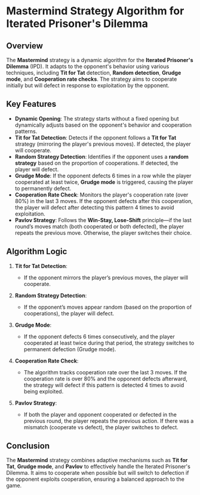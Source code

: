 # Mastermind Strategy Algorithm for Iterated Prisoner's Dilemma

## Overview
The **Mastermind** strategy is a dynamic algorithm for the **Iterated Prisoner's Dilemma** (IPD). It adapts to the opponent's behavior using various techniques, including **Tit for Tat** detection, **Random detection**, **Grudge mode**, and **Cooperation rate checks**. The strategy aims to cooperate initially but will defect in response to exploitation by the opponent.

## Key Features
- **Dynamic Opening**: The strategy starts without a fixed opening but dynamically adjusts based on the opponent's behavior and cooperation patterns.
- **Tit for Tat Detection**: Detects if the opponent follows a **Tit for Tat** strategy (mirroring the player's previous moves). If detected, the player will cooperate.
- **Random Strategy Detection**: Identifies if the opponent uses a **random strategy** based on the proportion of cooperations. If detected, the player will defect.
- **Grudge Mode**: If the opponent defects 6 times in a row while the player cooperated at least twice, **Grudge mode** is triggered, causing the player to permanently defect.
- **Cooperation Rate Check**: Monitors the player's cooperation rate (over 80%) in the last 3 moves. If the opponent defects after this cooperation, the player will defect after detecting this pattern 4 times to avoid exploitation.
- **Pavlov Strategy**: Follows the **Win-Stay, Lose-Shift** principle—if the last round’s moves match (both cooperated or both defected), the player repeats the previous move. Otherwise, the player switches their choice.

## Algorithm Logic
 
1. **Tit for Tat Detection**: 
    - If the opponent mirrors the player’s previous moves, the player will cooperate.

2. **Random Strategy Detection**: 
    - If the opponent’s moves appear random (based on the proportion of cooperations), the player will defect.

3. **Grudge Mode**: 
    - If the opponent defects 6 times consecutively, and the player cooperated at least twice during that period, the strategy switches to permanent defection (Grudge mode).

4. **Cooperation Rate Check**: 
    - The algorithm tracks cooperation rate over the last 3 moves. If the cooperation rate is over 80% and the opponent defects afterward, the strategy will defect if this pattern is detected 4 times to avoid being exploited.

5. **Pavlov Strategy**: 
    - If both the player and opponent cooperated or defected in the previous round, the player repeats the previous action. If there was a mismatch (cooperate vs defect), the player switches to defect.

## Conclusion
The **Mastermind** strategy combines adaptive mechanisms such as **Tit for Tat**, **Grudge mode**, and **Pavlov** to effectively handle the Iterated Prisoner's Dilemma. It aims to cooperate when possible but will switch to defection if the opponent exploits cooperation, ensuring a balanced approach to the game.